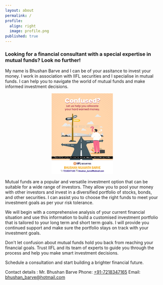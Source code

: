 ```yaml
---
layout: about
permalink: /
profile:
  align: right
  image: profile.png
published: true
---
```


<h3>Looking for a financial consultant with a special expertise in mutual funds? Look no further!</h3>

My name is Bhushan Barve and I can be of your assitance to invest your money. I work in association with IIFL securities and I specialise in mutual funds. I can help you to navigate the world of mutual funds and make informed investment decisions. 

<center>
  <img src="/assets/images/confused.png" width="200"/>
</center>

Mutual funds are a popular and versatile investment option that can be suitable for a wide range of investors. They allow you to pool your money with other investors and invest in a diversified portfolio of stocks, bonds, and other securities. I can assist you to choose the right funds to meet your investment goals as per your risk tolerance.

We will begin with a comprehensive analysis of your current financial situation and use this information to build a customised investment portfolio that is tailored to your long term and short term goals. I will provide you continued support and make sure the portfolio stays on track with your investment goals. 

Don't let confusion about mutual funds hold you back from reaching your financial goals. Trust IIFL and its team of experts to guide you through the process and help you make smart investment decisions. 

Schedule a consultation and start building a brighter financial future.

Contact details : 
Mr. Bhushan Barve
Phone: <a href="tel:+917218347165">+91-7218347165</a>
Email: <a href="mailto:bhushan_barve@hotmail.com">bhushan_barve@hotmail.com</a>
